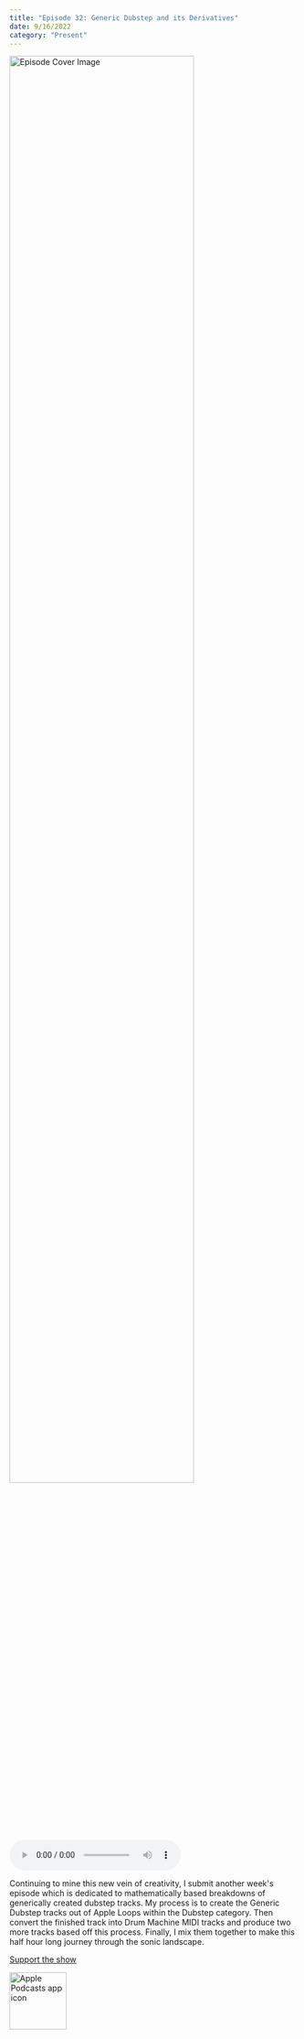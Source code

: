 ```yaml
---
title: "Episode 32: Generic Dubstep and its Derivatives"
date: 9/16/2022
category: "Present"
---
```

<img src="https://artwork.captivate.fm/cc450a27-9a41-4d9f-a91e-95b7d1c9434a/60854458c4d1acdf4e1c2f79c4137142d85d78e379bdafbd69bd34c85f5819ad.jpg" alt="Episode Cover Image" width=80%/>
<audio controls>
  <source src="https://podcasts.captivate.fm/media/2d670a74-fa70-4c40-9f40-e465f54b83f8/11333737-episode-32-generic-dubstep-and-its-derivatives.mp3" type="audio/mpeg">
  Your browser does not support the audio element.
</audio>

<p>Continuing to mine this new vein of creativity, I submit another week&apos;s episode which is dedicated to mathematically based breakdowns of generically created dubstep tracks. My process is to create the Generic Dubstep tracks out of Apple Loops within the Dubstep category. Then convert the finished track into Drum Machine MIDI tracks and produce two more tracks based off this process. Finally, I mix them together to make this half hour long journey through the sonic landscape.</p><a rel="payment" href="https://www.paypal.com/donate/?hosted_button_id=WX3GRUK5BHJLS">Support the show</a>

<a href="https://podcasts.apple.com/us/podcast/living-room-music/id1608791560?tscg=30200&itsct=podcast_box_appicon&ls=1&mttnsubad=1608791560" style="display: inline-block;"><img src="https://toolbox.marketingtools.apple.com/api/v2/badges/app-icon-podcasts/standard/en-us" alt="Apple Podcasts app icon" style="width: 100px; height: 100px; vertical-align: middle; object-fit: contain;" /></a>
    